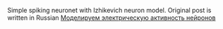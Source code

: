 Simple spiking neuronet with Izhikevich neuron model.
Original post is written in Russian <a href="http://habrahabr.ru/post/201220/"> Моделируем электрическую активность нейронов </a> 

